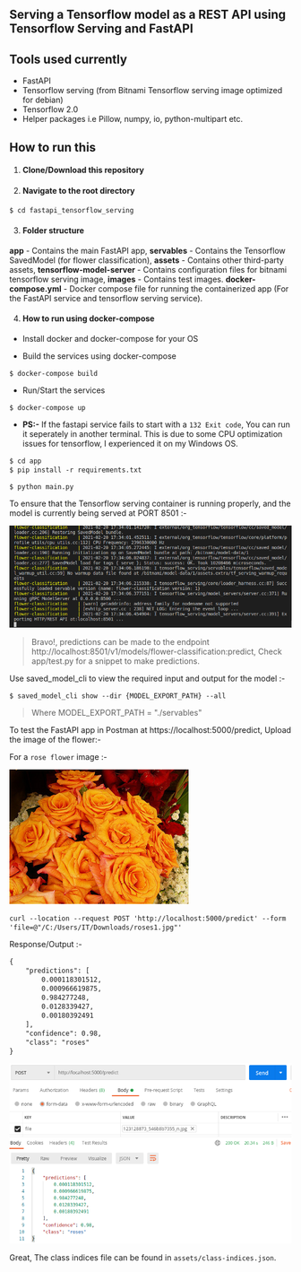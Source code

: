 ## Serving a Tensorflow model as a REST API using Tensorflow Serving and FastAPI 

## Tools used currently 
- FastAPI
- Tensorflow serving (from Bitnami Tensorflow serving image optimized for debian)
- Tensorflow 2.0
- Helper packages i.e Pillow, numpy, io, python-multipart etc.

## How to run this 

1. #### Clone/Download this repository 

2. #### Navigate to the root directory 
```
$ cd fastapi_tensorflow_serving
```

3. #### Folder structure 
**app** - Contains the main FastAPI app,
**servables** - Contains the Tensorflow SavedModel (for flower classification),
**assets** - Contains other third-party assets,
**tensorflow-model-server** - Contains configuration files for bitnami tensorflow serving image,
**images** - Contains test images.
**docker-compose.yml** - Docker compose file for running the containerized app (For the FastAPI service and tensorflow serving service).

4. #### How to run using docker-compose

- Install docker and docker-compose for your OS

- Build the services using docker-compose
```
$ docker-compose build
```

- Run/Start the services 
```
$ docker-compose up
```

- **PS:-** If the fastapi service fails to start with a `132 Exit code`, You can run it seperately in another terminal. This is due to some CPU optimization issues for tensorflow, I experienced it on my Windows OS.
```
$ cd app
$ pip install -r requirements.txt
```

```
$ python main.py
```

To ensure that the Tensorflow serving container is running properly, and the model is currently being served at PORT 8501 :- 

<img src="./assets/test-tensorflow-serving.PNG" alt="Test Tensorflow serving" />

> Bravo!, predictions can be made to the endpoint http://localhost:8501/v1/models/flower-classification:predict, Check app/test.py for a snippet to make predictions.

Use saved_model_cli to view the required input and output for the model :- 
```
$ saved_model_cli show --dir {MODEL_EXPORT_PATH} --all
```

> Where MODEL_EXPORT_PATH = "./servables"

To test the FastAPI app in Postman at https://localhost:5000/predict, Upload the image of the flower:- 

For a `rose flower` image :- 

<img src="./images/roses1.jpg" alt="Rose image test 1" />

```
curl --location --request POST 'http://localhost:5000/predict' --form 'file=@"/C:/Users/IT/Downloads/roses1.jpg"'
```

Response/Output :- 
```
{
    "predictions": [
        0.000118301512,
        0.000966619875,
        0.984277248,
        0.0128339427,
        0.00180392491
    ],
    "confidence": 0.98,
    "class": "roses"
}
```
<img src="./assets/test-postman.PNG" alt="Test postman" />

Great, The class indices file can be found in `assets/class-indices.json`.








